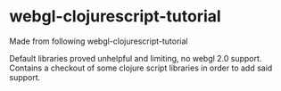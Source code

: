 # webgl-clojurescript-tutorial

Made from following webgl-clojurescript-tutorial

Default libraries proved unhelpful and limiting, no webgl 2.0 support. Contains a checkout of some clojure script libraries in order to add said support.
